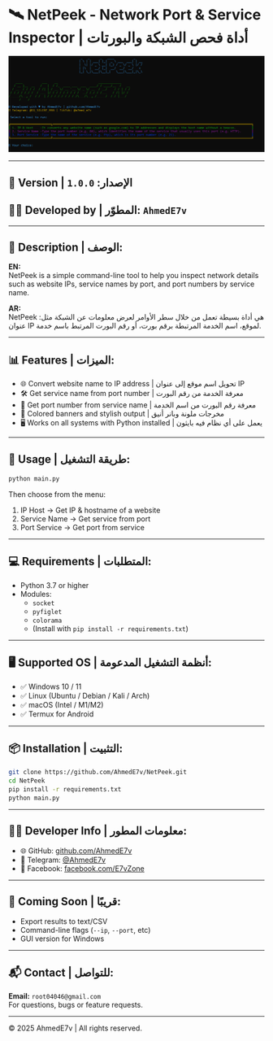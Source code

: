 # 🛰️ NetPeek - Network Port & Service Inspector | أداة فحص الشبكة والبورتات
![NetPeek Screenshot](https://raw.githubusercontent.com/AhmedE7v/NetPeek/master/NetPeek/assets/png/Screenshot%202025-08-05%20204456.png)

---

## 🔧 Version | الإصدار: `1.0.0`  
## 👨‍💻 Developed by | المطوّر: `AhmedE7v`

---

## 📄 Description | الوصف:

**EN:**  
NetPeek is a simple command-line tool to help you inspect network details such as website IPs, service names by port, and port numbers by service name.

**AR:**  
NetPeek هي أداة بسيطة تعمل من خلال سطر الأوامر لعرض معلومات عن الشبكة مثل: عنوان IP لموقع، اسم الخدمة المرتبطة برقم بورت، أو رقم البورت المرتبط باسم خدمة.

---

## 📊 Features | الميزات:

- 🌐 Convert website name to IP address | تحويل اسم موقع إلى عنوان IP  
- 🛠️ Get service name from port number | معرفة الخدمة من رقم البورت  
- 🔌 Get port number from service name | معرفة رقم البورت من اسم الخدمة  
- 🎨 Colored banners and stylish output | مخرجات ملونة وبانر أنيق  
- 🖥️ Works on all systems with Python installed | يعمل على أي نظام فيه بايثون

---

## 🚀 Usage | طريقة التشغيل:

```bash
python main.py
```

Then choose from the menu:

1. IP Host → Get IP & hostname of a website  
2. Service Name → Get service from port  
3. Port Service → Get port from service

---

## 💻 Requirements | المتطلبات:

- Python 3.7 or higher  
- Modules:
  - `socket`
  - `pyfiglet`
  - `colorama`
  - (Install with `pip install -r requirements.txt`)

---

## 🖥️ Supported OS | أنظمة التشغيل المدعومة:

- ✅ Windows 10 / 11  
- ✅ Linux (Ubuntu / Debian / Kali / Arch)  
- ✅ macOS (Intel / M1/M2)  
- ✅ Termux for Android

---

## 📦 Installation | التثبيت:

```bash
git clone https://github.com/AhmedE7v/NetPeek.git
cd NetPeek
pip install -r requirements.txt
python main.py
```

---

## 👨‍💻 Developer Info | معلومات المطور:

- 🌐 GitHub: [github.com/AhmedE7v](https://github.com/AhmedE7v)
- 💬 Telegram: [@AhmedE7v](https://t.me/AhmedE7v)
- 📘 Facebook: [facebook.com/E7vZone](https://facebook.com/E7vZone)

---

## 🧪 Coming Soon | قريبًا:

- Export results to text/CSV  
- Command-line flags (`--ip`, `--port`, etc)  
- GUI version for Windows

---

## 📬 Contact | للتواصل:

**Email:** `root04046@gmail.com`  
For questions, bugs or feature requests.

---

© 2025 AhmedE7v | All rights reserved.
